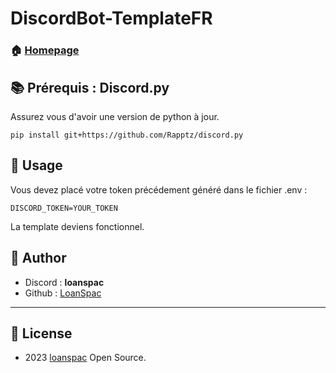 # DiscordBot-TemplateFR

### 🏠 [Homepage](https://github.com/LoanSpac/DiscordBot-TemplateFR)

## 📚 Prérequis : Discord.py

Assurez vous d'avoir une version de python à jour.

```pip install git+https://github.com/Rapptz/discord.py```

## 🔧 Usage

Vous devez placé votre token précédement généré dans le fichier .env :

```DISCORD_TOKEN=YOUR_TOKEN```

La template deviens fonctionnel.

## 📡 Author

* Discord : **loanspac**
* Github : [LoanSpac](https://github.com/LoanSpac)

***
## 📝 License

* 2023 [loanspac](https://github.com/LoanSpac) Open Source.<br />
